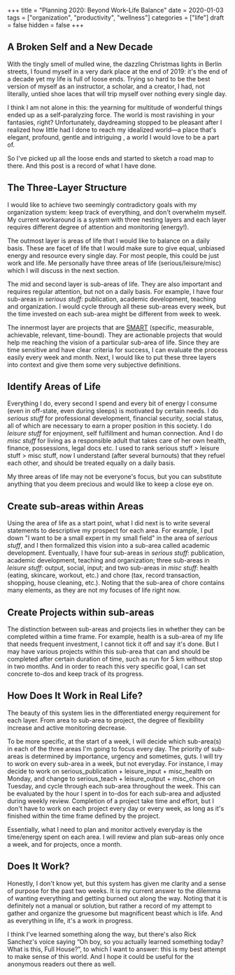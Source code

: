 +++
title = "Planning 2020: Beyond Work-Life Balance"
date = 2020-01-03
tags = ["organization", "productivity", "wellness"]
categories = ["life"]
draft = false
hidden = false
+++

## A Broken Self and a New Decade

With the tingly smell of mulled wine, the dazzling Christmas lights in Berlin streets, I found myself in a very dark place at the end of 2019: it's the end of a decade yet my life is full of loose ends. Trying so hard to be the best version of myself as an instructor, a scholar, and a creator, I had, not literally, untied shoe laces that will trip myself over nothing every single day. 

I think I am not alone in this: the yearning for multitude of wonderful things  ended up as a self-paralyzing force. The world is most ravishing in your fantasies, right? Unfortunately, daydreaming stopped to be pleasant after I realized how little had I done to reach my idealized world––a place that's elegant, profound, gentle and intriguing , a world I would love to be a part of.

So I've picked up all the loose ends and started to sketch a road map to there. And this post is a record of what I have done.


## The Three-Layer Structure 

I would like to achieve two seemingly contradictory goals with my organization system: keep track of everything, and don't overwhelm myself. My current workaround is a system with three nesting layers and each layer requires different degree of attention and monitoring (energy!). 

The outmost layer is areas of life that I would like to balance on a daily basis. These are facet of life that I would make sure to give equal, unbiased energy and resource every single day. For most people, this could be just work and life. Me personally have three areas of life (serious/leisure/misc) which I will discuss in the next section. 

The mid and second layer is sub-areas of life. They are also important and requires regular attention, but not on a daily basis. For example, I have four sub-areas in *serious stuff*: publication, academic development, teaching and organization. I would cycle through all these sub-areas every week, but the time invested on each sub-area might be different from week to week.

The innermost layer are projects that are [SMART](https://en.wikipedia.org/wiki/SMART_criteria) (specific, measurable, achievable, relevant, time-bound). They are actionable projects that would help me reaching the vision of a particular sub-area of life. Since they are time sensitive and have clear criteria for success, I can evaluate the process easily every week and month. Next, I would like to put these three layers into context and give them some very subjective definitions. 

## Identify Areas of Life

Everything I do, every second I spend and every bit of energy I consume (even in off-state, even during sleeps) is motivated by certain needs. I do *serious stuff* for professional development, financial security, social status, all of which are necessary to earn a proper position in this society. I do *leisure stuff* for enjoyment, self fulfillment and human connection. And I do *misc stuff* for living as a responsible adult that takes care of her own health, finance, possessions, legal docs etc. I used to rank serious stuff > leisure stuff > misc stuff, now I understand (after several burnouts) that they refuel each other, and should be treated equally on a daily basis. 

My three areas of life may not be everyone's focus, but you can substitute anything that you deem precious and would like to keep a close eye on.

## Create sub-areas within Areas

Using the area of life as a start point, what I did next is to write several statements to descriptive my prospect for each area. For example, I put down "I want to be a small expert in my small field" in the area of *serious stuff*, and I then formalized this vision into a sub-area called academic development. Eventually, I have four sub-areas in *serious stuff*: publication, academic development, teaching and organization; three sub-areas in *leisure stuff*: output, social, input; and two sub-areas in *misc stuff*: health (eating, skincare, workout, etc.) and chore (tax, record transaction, shopping, house cleaning, etc.). Noting that the sub-area of chore contains many elements, as they are not my focuses of life right now. 

## Create Projects within sub-areas
The distinction between sub-areas and projects lies in whether they can be completed within a time frame. For example, health is a sub-area of my life that needs frequent investment, I cannot tick it off and say it's done. But I may have various projects within this sub-area that can and should be completed after certain duration of time, such as run for 5 km without stop in two months. And in order to reach this very specific goal, I can set concrete to-dos and keep track of its progress. 

## How Does It Work in Real Life?

The beauty of this system lies in the differentiated energy requirement for each layer. From area to sub-area to project, the degree of flexibility increase and active monitoring decrease. 

To be more specific, at the start of a week, I will decide which sub-area(s) in each of the three areas I'm going to focus every day. The priority of sub-areas is determined by importance, urgency and sometimes, guts. I will try to work on every sub-area in a week, but not everyday. For instance, I may decide to work on serious_publication + leisure_input + misc_health on Monday, and change to serious_teach + leisure_output + misc_chore on Tuesday, and cycle through each sub-area throughout the week. This can be evaluated by the hour I spent in to-dos for each sub-area and adjusted during weekly review. Completion of a project take time and effort, but I don't have to work on each project every day or every week, as long as it's finished within the time frame defined by the project. 

Essentially, what I need to plan and monitor actively everyday is the time/energy spent on each area. I will review and plan sub-areas only once a week, and for projects, once a month. 

## Does It Work?

Honestly, I don't know yet, but this system has given me clarity and a sense of purpose for the past two weeks. It is my current answer to the dilemma of wanting everything and getting burned out along the way. Noting that it is definitely not a manual or solution, but rather a record of my attempt to gather and organize the gruesome but magnificent beast which is life. And as everything in life, it's a work in progress. 

I think I've learned something along the way, but there's also Rick Sanchez's voice saying “Oh boy, so you actually learned something today? What is this, Full House?”, to which I want to answer: this is my best attempt to make sense of this world. And I hope it could be useful for the anonymous readers out there as well.
